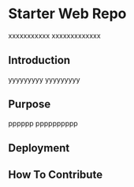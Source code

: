 # Starter Web Repo

xxxxxxxxxxx
xxxxxxxxxxxxx

## Introduction

yyyyyyyyy
yyyyyyyyy

## Purpose

pppppp
pppppppppp

## Deployment

## How To Contribute